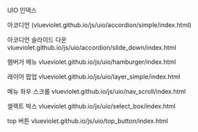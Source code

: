 UIO 인덱스

아코디언 
(vlueviolet.github.io/js/uio/accordion/simple/index.html)

아코디언 슬라이드 다운
vlueviolet.github.io/js/uio/accordion/slide_down/index.html

햄버거 메뉴
vlueviolet.github.io/js/uio/hamburger/index.html

레이어 팝업
vlueviolet.github.io/js/uio/layer_simple/index.html

메뉴 좌우 스크롤
vlueviolet.github.io/js/uio/nav_scroll/index.html

셀렉트 박스
vlueviolet.github.io/js/uio/select_box/index.html

top 버튼
vlueviolet.github.io/js/uio/top_button/index.html
